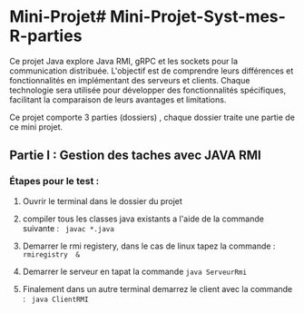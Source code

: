 # Mini-Projet# Mini-Projet-Syst-mes-R-parties

Ce projet Java explore Java RMI, gRPC et les sockets pour la communication distribuée. L'objectif est de comprendre leurs différences et fonctionnalités en implémentant des serveurs et clients. Chaque technologie sera utilisée pour développer des fonctionnalités spécifiques, facilitant la comparaison de leurs avantages et limitations.

Ce projet comporte 3 parties (dossiers) , chaque dossier traite une partie de ce mini projet.

## Partie I : Gestion des taches avec JAVA RMI

### Étapes pour le test :

1. Ouvrir le terminal dans le dossier du projet
2. compiler tous les classes java existants a l'aide de la commande suivante :
   ` javac *.java`

3. Demarrer le rmi registery, dans le cas de linux tapez la commande :
   ` rmiregistry  &`

4. Demarrer le serveur en tapat la commande
   `java ServeurRmi`

5. Finalement dans un autre terminal demarrez le client avec la commande :
   ` java ClientRMI`
